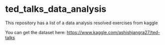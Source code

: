 # ted_talks_data_analysis

This repository has a list of a data analysis resolved exercises from kaggle

You can get the dataset here: https://www.kaggle.com/ashishjangra27/ted-talks
